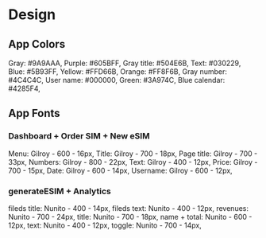 # Design

## App Colors

Gray: #9A9AAA,
Purple: #605BFF,
Gray title: #504E6B,
Text: #030229,
Blue: #5B93FF,
Yellow: #FFD66B,
Orange: #FF8F6B,
Gray number: #4C4C4C,
User name: #000000,
Green: #3A974C,
Blue calendar: #4285F4,

## App Fonts

### Dashboard + Order SIM + New eSIM

Menu: Gilroy - 600 - 16px,
Title: Gilroy - 700 - 18px,
Page title: Gilroy - 700 - 33px,
Numbers: Gilroy - 800 - 22px,
Text: Gilroy - 400 - 12px,
Price: Gilroy - 700 - 15px,
Date: Gilroy - 600 - 14px,
Username: Gilroy - 600 - 12px,

### generateESIM + Analytics

fileds title: Nunito - 400 - 14px,
fileds text: Nunito - 400 - 12px,
revenues: Nunito - 700 - 24px,
title: Nunito - 700 - 18px,
name + total: Nunito - 600 - 12px,
text: Nunito - 400 - 12px,
toggle: Nunito - 700 - 14px,
